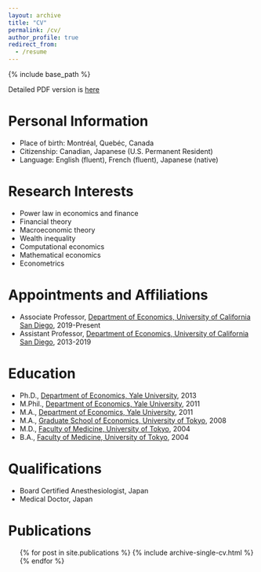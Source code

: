 ```yaml
---
layout: archive
title: "CV"
permalink: /cv/
author_profile: true
redirect_from:
  - /resume
---
```


{% include base_path %}

Detailed PDF version is [here](https://drive.google.com/file/d/0B1swfC7fTvvpbFB6eWF2ay1ZbVE/view)

Personal Information
=====
- Place of birth: Montréal, Quebéc, Canada
- Citizenship: Canadian, Japanese (U.S. Permanent Resident)
- Language: English (fluent), French (fluent), Japanese (native)

Research Interests
=====
- Power law in economics and finance
- Financial theory
- Macroeconomic theory
- Wealth inequality
- Computational economics
- Mathematical economics
- Econometrics

Appointments and Affiliations
=====
* Associate Professor, [Department of Economics, University of California San Diego](https://economics.ucsd.edu/), 2019-Present
* Assistant Professor, [Department of Economics, University of California San Diego](https://economics.ucsd.edu/), 2013-2019

Education
======
* Ph.D., [Department of Economics, Yale University](https://economics.yale.edu/), 2013
* M.Phil., [Department of Economics, Yale University](https://economics.yale.edu/), 2011
* M.A., [Department of Economics, Yale University](https://economics.yale.edu/), 2011
* M.A., [Graduate School of Economics, University of Tokyo](http://www.e.u-tokyo.ac.jp/index-e.html), 2008
* M.D., [Faculty of Medicine, University of Tokyo](http://www.m.u-tokyo.ac.jp/english/), 2004
* B.A., [Faculty of Medicine, University of Tokyo](http://www.m.u-tokyo.ac.jp/english/), 2004

Qualifications
=====
* Board Certified Anesthesiologist, Japan
* Medical Doctor, Japan

Publications
======
  <ul>{% for post in site.publications %}
    {% include archive-single-cv.html %}
  {% endfor %}</ul>
